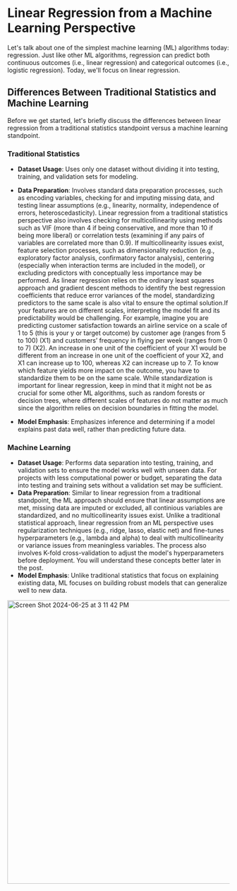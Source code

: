 # Linear Regression from a Machine Learning Perspective

Let's talk about one of the simplest machine learning (ML) algorithms today: regression. Just like other ML algorithms, regression can predict both continuous outcomes (i.e., linear regression) and categorical outcomes (i.e., logistic regression). Today, we'll focus on linear regression.

## Differences Between Traditional Statistics and Machine Learning

Before we get started, let's briefly discuss the differences between linear regression from a traditional statistics standpoint versus a machine learning standpoint.

### Traditional Statistics
* **Dataset Usage**: Uses only one dataset without dividing it into testing, training, and validation sets for modeling.
* **Data Preparation**: Involves standard data preparation processes, such as encoding variables, checking for and imputing missing data, and testing linear assumptions (e.g., linearity, normality, independence of errors, heteroscedasticity). Linear regression from a traditional statistics perspective also involves checking for multicollinearity using methods such as VIF (more than 4 if being conservative, and more than 10 if being more liberal) or correlation tests (examining if any pairs of variables are correlated more than 0.9). If multicollinearity issues exist, feature selection processes, such as dimensionality reduction (e.g., exploratory factor analysis, confirmatory factor analysis), centering (especially when interaction terms are included in the model), or excluding predictors with conceptually less importance may be performed.
  As linear regression relies on the ordinary least squares approach and gradient descent methods to identify the best regression coefficients   that reduce error variances of the model, standardizing predictors to the same scale is also vital to ensure the optimal solution.If your       features are on different scales, interpreting the model fit and its predictability would be challenging. For example, imagine you are          predicting customer satisfaction towards an airline service on a scale of 1 to 5 (this is your y or target outcome) by customer age (ranges     from 5 to 100) (X1) and customers’ frequency in flying per week (ranges from 0 to 7) (X2). An increase in one unit of the coefficient of your   X1 would be different from an increase in one unit of the coefficient of your X2, and X1 can increase up to 100, whereas X2 can increase up to  7. To know which feature yields more impact on the outcome, you have to standardize them to be on the same scale. While standardization is      important for linear regression, keep in mind that it might not be as crucial for some other ML algorithms, such as random forests or decision   trees, where different scales of features do not matter as much since the algorithm relies on decision boundaries in fitting the model.

* **Model Emphasis**: Emphasizes inference and determining if a model explains past data well, rather than predicting future data.
  
### Machine Learning
* **Dataset Usage**: Performs data separation into testing, training, and validation sets to ensure the model works well with unseen data. For projects with less computational power or budget, separating the data into testing and training sets without a validation set may be sufficient.
* **Data Preparation**: Similar to linear regression from a traditional standpoint, the ML approach should ensure that linear assumptions are met, missing data are imputed or excluded, all continious variables are standardized, and no multicollinearity issues exist. Unlike a traditional statistical approach, linear regression from an ML perspective uses regularization techniques (e.g., ridge, lasso, elastic net) and fine-tunes hyperparameters (e.g., lambda and alpha) to deal with multicollinearity or variance issues from meaningless variables. The process also involves K-fold cross-validation to adjust the model's hyperparameters before deployment. You will understand these concepts better later in the post.
* **Model Emphasis**: Unlike traditional statistics that focus on explaining existing data, ML focuses on building robust models that can generalize well to new data.

<img width="642" alt="Screen Shot 2024-06-25 at 3 11 42 PM" src="https://github.com/KayChansiri/LinearRegressionML/assets/157029107/95f956ba-fe96-4475-a546-8f09163d187e">



